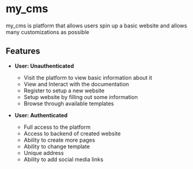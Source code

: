 # my_cms
my_cms is platform that allows users spin up a basic website and allows many customizations as possible


## Features

- **User: Unauthenticated**
  - Visit the platform to view basic information about it
  - View and Interact with the documentation
  - Register to setup a new website
  - Setup website by filling out some information
  - Browse through available templates 

- **User: Authenticated**
  - Full access to the platform
  - Access to backend of created website
  - Ability to create more pages
  - Ability to change template
  - Unique address
  - Ability to add social media links

